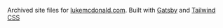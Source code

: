 Archived site files for [lukemcdonald.com](https://github.com/lukemcdonald/lukemcdonald.com).
Built with [Gatsby](https://www.gatsbyjs.com/) and [Tailwind CSS](https://tailwindcss.com/)

